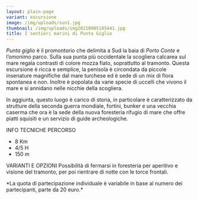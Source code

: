 ```yaml
---
layout: plain-page
variant: escursione
image: /img/uploads/sun1.jpg
thumbnail: /img/uploads/img20210905185441.jpg
title: I sentieri marini di Punta Giglio
---
```

*Punta giglio* è il promontorio che delimita a Sud la baia di *Porto Conte* e l’omonimo parco. Sulla sua punta più occidentale la scogliera calcarea sul mare regala contrasti di colore mozza fiato, soprattutto al tramonto. Questa escursione è ricca e semplice, la penisola è circondata da piccole insenature magnifiche dal mare turchese ed è sede di un mix di flora spontanea e non. Inoltre è popolata da varie specie di uccelli che vivono il mare e si annidano nelle nicchie della scogliera.

In aggiunta, questo luogo è carico di storia, in particolare è caratterizzato da strutture della seconda guerra mondiale, fortini, bunker e una vecchia caserma che ora è la sede della nuova foresteria rifugio di mare che offre piatti squisiti e un servizio di guide archeologiche.

INFO TECNICHE PERCORSO

* 8 Km
* 4/5 H
* 150 m

VARIANTI E OPZIONI
Possibilità di fermarsi in foresteria per aperitivo e visione del tramonto, per poi rientrare di notte con le torce frontali.

\*La quota di partecipazione individuale è variabile in base al numero dei partecipanti, parte da 20 euro.\*
